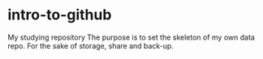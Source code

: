 # intro-to-github
My studying repository
The purpose is to set the skeleton of my own data repo. For the sake of storage, share and back-up.
